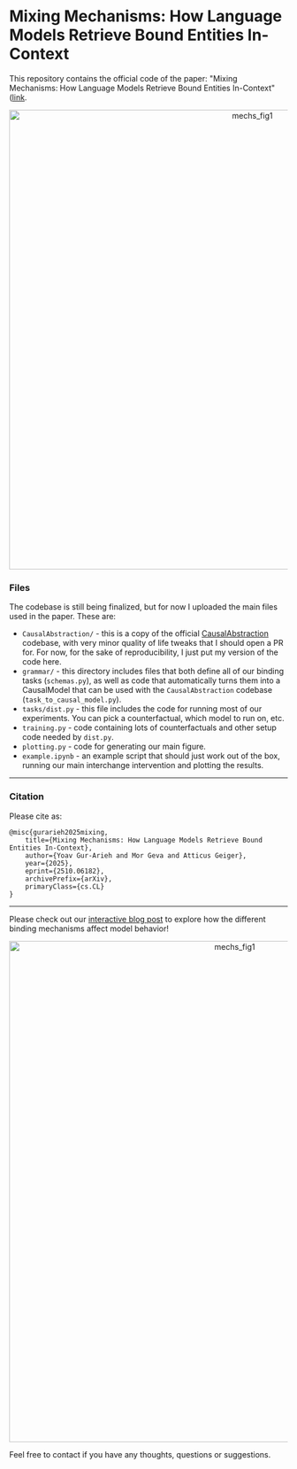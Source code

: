 # Mixing Mechanisms: How Language Models Retrieve Bound Entities In-Context
This repository contains the official code of the paper: "Mixing Mechanisms: How Language Models Retrieve Bound Entities In-Context" ([link](https://arxiv.org/abs/2510.06182).

<p align="center">
  <img width="864" height="830" alt="mechs_fig1" src="https://github.com/user-attachments/assets/e3ac9cdf-add7-4f02-96d0-f2b75e359651" />
</p>

### Files
The codebase is still being finalized, but for now I uploaded the main files used in the paper. These are:
- `CausalAbstraction/` - this is a copy of the official [CausalAbstraction](https://github.com/atticusg/CausalAbstraction) codebase, with very minor quality of life tweaks that I should open a PR for. For now, for the sake of reproducibility, I just put my version of the code here.
- `grammar/` - this directory includes files that both define all of our binding tasks (`schemas.py`), as well as code that automatically turns them into a CausalModel that can be used with the `CausalAbstraction` codebase (`task_to_causal_model.py`).
- `tasks/dist.py` - this file includes the code for running most of our experiments. You can pick a counterfactual, which model to run on, etc.
- `training.py` - code containing lots of counterfactuals and other setup code needed by `dist.py`.
- `plotting.py` - code for generating our main figure.
- `example.ipynb` - an example script that should just work out of the box, running our main interchange intervention and plotting the results.

---

### Citation
Please cite as:
```
@misc{gurarieh2025mixing,
    title={Mixing Mechanisms: How Language Models Retrieve Bound Entities In-Context},
    author={Yoav Gur-Arieh and Mor Geva and Atticus Geiger},
    year={2025},
    eprint={2510.06182},
    archivePrefix={arXiv},
    primaryClass={cs.CL}
}
```

---

Please check out our [interactive blog post](https://yoav.ml/blog/2025/mixing-mechs/) to explore how the different binding mechanisms affect model behavior!

<p align="center">
<img width="800" height="905" alt="mechs_fig1" src="https://github.com/user-attachments/assets/4c028f8f-c83c-43c1-aa85-f1a0aef92333" />
</p>


Feel free to contact if you have any thoughts, questions or suggestions.
